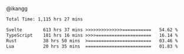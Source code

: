 @ikangg
<!--START_SECTION:waka-->

```txt
Total Time: 1,115 hrs 27 mins

Svelte        613 hrs 37 mins >>>>>>>>>>>>>>===========   54.62 %
TypeScript    181 hrs 16 mins >>>>=====================   16.14 %
Rust          38 hrs 50 mins  >========================   03.46 %
Lua           20 hrs 35 mins  =========================   01.83 %
```

<!--END_SECTION:waka-->
